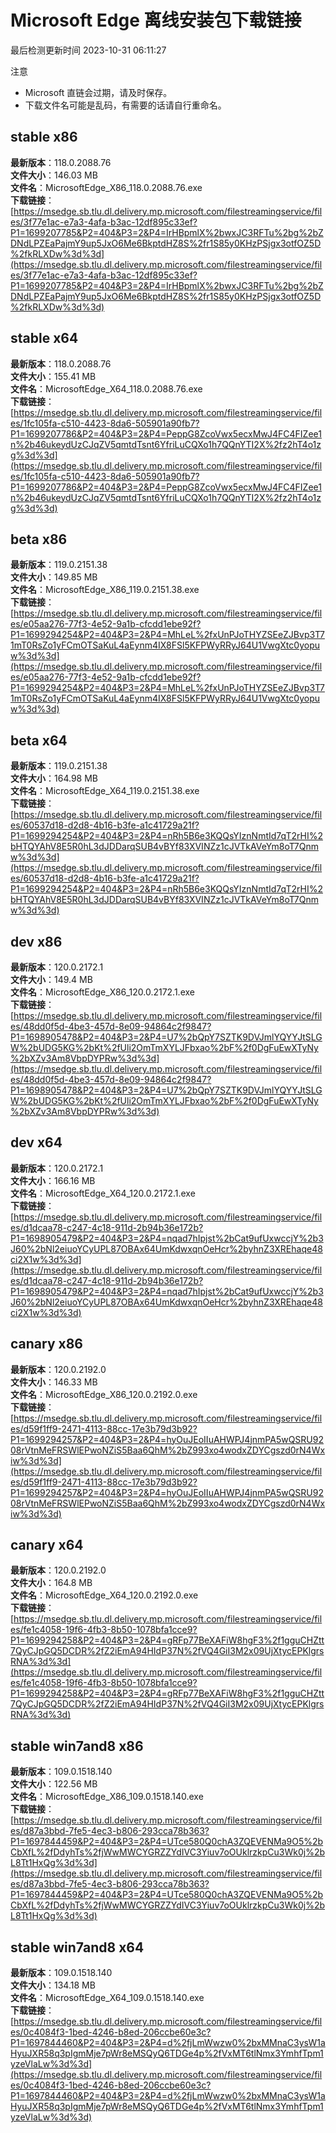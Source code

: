 # Microsoft Edge 离线安装包下载链接
最后检测更新时间
2023-10-31 06:11:27

注意
* Microsoft 直链会过期，请及时保存。
* 下载文件名可能是乱码，有需要的话请自行重命名。

## stable x86
**最新版本**：118.0.2088.76  
**文件大小**：146.03 MB  
**文件名**：MicrosoftEdge_X86_118.0.2088.76.exe  
**下载链接**：[https://msedge.sb.tlu.dl.delivery.mp.microsoft.com/filestreamingservice/files/3f77e1ac-e7a3-4afa-b3ac-12df895c33ef?P1=1699207785&P2=404&P3=2&P4=IrHBpmlX%2bwxJC3RFTu%2bg%2bZDNdLPZEaPajmY9up5JxO6Me6BkptdHZ8S%2fr1S85y0KHzPSjgx3otfOZ5D%2fkRLXDw%3d%3d](https://msedge.sb.tlu.dl.delivery.mp.microsoft.com/filestreamingservice/files/3f77e1ac-e7a3-4afa-b3ac-12df895c33ef?P1=1699207785&P2=404&P3=2&P4=IrHBpmlX%2bwxJC3RFTu%2bg%2bZDNdLPZEaPajmY9up5JxO6Me6BkptdHZ8S%2fr1S85y0KHzPSjgx3otfOZ5D%2fkRLXDw%3d%3d)  

## stable x64
**最新版本**：118.0.2088.76  
**文件大小**：155.41 MB  
**文件名**：MicrosoftEdge_X64_118.0.2088.76.exe  
**下载链接**：[https://msedge.sb.tlu.dl.delivery.mp.microsoft.com/filestreamingservice/files/1fc105fa-c510-4423-8da6-505901a90fb7?P1=1699207786&P2=404&P3=2&P4=PeppG8ZcoVwx5ecxMwJ4FC4FIZee1n%2b46ukeydUzCJqZV5qmtdTsnt6YfriLuCQXo1h7QQnYTI2X%2fz2hT4o1zg%3d%3d](https://msedge.sb.tlu.dl.delivery.mp.microsoft.com/filestreamingservice/files/1fc105fa-c510-4423-8da6-505901a90fb7?P1=1699207786&P2=404&P3=2&P4=PeppG8ZcoVwx5ecxMwJ4FC4FIZee1n%2b46ukeydUzCJqZV5qmtdTsnt6YfriLuCQXo1h7QQnYTI2X%2fz2hT4o1zg%3d%3d)  

## beta x86
**最新版本**：119.0.2151.38  
**文件大小**：149.85 MB  
**文件名**：MicrosoftEdge_X86_119.0.2151.38.exe  
**下载链接**：[https://msedge.sb.tlu.dl.delivery.mp.microsoft.com/filestreamingservice/files/e05aa276-77f3-4e52-9a1b-cfcdd1ebe92f?P1=1699294254&P2=404&P3=2&P4=MhLeL%2fxUnPJoTHYZSEeZJBvp3T71mT0RsZo1yFCmOTSaKuL4aEynm4IX8FSl5KFPWyRRyJ64U1VwgXtc0yopuw%3d%3d](https://msedge.sb.tlu.dl.delivery.mp.microsoft.com/filestreamingservice/files/e05aa276-77f3-4e52-9a1b-cfcdd1ebe92f?P1=1699294254&P2=404&P3=2&P4=MhLeL%2fxUnPJoTHYZSEeZJBvp3T71mT0RsZo1yFCmOTSaKuL4aEynm4IX8FSl5KFPWyRRyJ64U1VwgXtc0yopuw%3d%3d)  

## beta x64
**最新版本**：119.0.2151.38  
**文件大小**：164.98 MB  
**文件名**：MicrosoftEdge_X64_119.0.2151.38.exe  
**下载链接**：[https://msedge.sb.tlu.dl.delivery.mp.microsoft.com/filestreamingservice/files/60537d18-d2d8-4b16-b3fe-a1c41729a21f?P1=1699294254&P2=404&P3=2&P4=nRh5B6e3KQQsYIznNmtId7qT2rHI%2bHTQYAhV8E5R0hL3dJDDarqSUB4vBYf83XVINZz1cJVTkAVeYm8oT7Qnmw%3d%3d](https://msedge.sb.tlu.dl.delivery.mp.microsoft.com/filestreamingservice/files/60537d18-d2d8-4b16-b3fe-a1c41729a21f?P1=1699294254&P2=404&P3=2&P4=nRh5B6e3KQQsYIznNmtId7qT2rHI%2bHTQYAhV8E5R0hL3dJDDarqSUB4vBYf83XVINZz1cJVTkAVeYm8oT7Qnmw%3d%3d)  

## dev x86
**最新版本**：120.0.2172.1  
**文件大小**：149.4 MB  
**文件名**：MicrosoftEdge_X86_120.0.2172.1.exe  
**下载链接**：[https://msedge.sb.tlu.dl.delivery.mp.microsoft.com/filestreamingservice/files/48dd0f5d-4be3-457d-8e09-94864c2f9847?P1=1698905478&P2=404&P3=2&P4=U7%2bQpY7SZTK9DVJmlYQYYJtSLGW%2bUDG5KG%2bKt%2fUli2OmTmXYLJFbxao%2bF%2f0DgFuEwXTyNy%2bXZv3Am8VbpDYPRw%3d%3d](https://msedge.sb.tlu.dl.delivery.mp.microsoft.com/filestreamingservice/files/48dd0f5d-4be3-457d-8e09-94864c2f9847?P1=1698905478&P2=404&P3=2&P4=U7%2bQpY7SZTK9DVJmlYQYYJtSLGW%2bUDG5KG%2bKt%2fUli2OmTmXYLJFbxao%2bF%2f0DgFuEwXTyNy%2bXZv3Am8VbpDYPRw%3d%3d)  

## dev x64
**最新版本**：120.0.2172.1  
**文件大小**：166.16 MB  
**文件名**：MicrosoftEdge_X64_120.0.2172.1.exe  
**下载链接**：[https://msedge.sb.tlu.dl.delivery.mp.microsoft.com/filestreamingservice/files/d1dcaa78-c247-4c18-911d-2b94b36e172b?P1=1698905479&P2=404&P3=2&P4=nqad7hIpjst%2bCat9ufUxwccjY%2b3J60%2bNl2eiuoYCyUPL87OBAx64UmKdwxqnOeHcr%2byhnZ3XREhaqe48ci2X1w%3d%3d](https://msedge.sb.tlu.dl.delivery.mp.microsoft.com/filestreamingservice/files/d1dcaa78-c247-4c18-911d-2b94b36e172b?P1=1698905479&P2=404&P3=2&P4=nqad7hIpjst%2bCat9ufUxwccjY%2b3J60%2bNl2eiuoYCyUPL87OBAx64UmKdwxqnOeHcr%2byhnZ3XREhaqe48ci2X1w%3d%3d)  

## canary x86
**最新版本**：120.0.2192.0  
**文件大小**：146.33 MB  
**文件名**：MicrosoftEdge_X86_120.0.2192.0.exe  
**下载链接**：[https://msedge.sb.tlu.dl.delivery.mp.microsoft.com/filestreamingservice/files/d59f1ff9-2471-4113-88cc-17e3b79d3b92?P1=1699294257&P2=404&P3=2&P4=hyOuJEoIIuAHWPJ4jnmPA5wQSRU9208rVtnMeFRSWlEPwoNZiS5Baa6QhM%2bZ993xo4wodxZDYCgszd0rN4Wxiw%3d%3d](https://msedge.sb.tlu.dl.delivery.mp.microsoft.com/filestreamingservice/files/d59f1ff9-2471-4113-88cc-17e3b79d3b92?P1=1699294257&P2=404&P3=2&P4=hyOuJEoIIuAHWPJ4jnmPA5wQSRU9208rVtnMeFRSWlEPwoNZiS5Baa6QhM%2bZ993xo4wodxZDYCgszd0rN4Wxiw%3d%3d)  

## canary x64
**最新版本**：120.0.2192.0  
**文件大小**：164.8 MB  
**文件名**：MicrosoftEdge_X64_120.0.2192.0.exe  
**下载链接**：[https://msedge.sb.tlu.dl.delivery.mp.microsoft.com/filestreamingservice/files/fe1c4058-19f6-4fb3-8b50-1078bfa1cce9?P1=1699294258&P2=404&P3=2&P4=gRFp77BeXAFiW8hgF3%2f1gguCHZtt7QyCJpGQ5DCDR%2fZ2iEmA94HIdP37N%2fVQ4GiI3M2x09UjXtycEPKlgrsRNA%3d%3d](https://msedge.sb.tlu.dl.delivery.mp.microsoft.com/filestreamingservice/files/fe1c4058-19f6-4fb3-8b50-1078bfa1cce9?P1=1699294258&P2=404&P3=2&P4=gRFp77BeXAFiW8hgF3%2f1gguCHZtt7QyCJpGQ5DCDR%2fZ2iEmA94HIdP37N%2fVQ4GiI3M2x09UjXtycEPKlgrsRNA%3d%3d)  

## stable win7and8 x86
**最新版本**：109.0.1518.140  
**文件大小**：122.56 MB  
**文件名**：MicrosoftEdge_X86_109.0.1518.140.exe  
**下载链接**：[https://msedge.sb.tlu.dl.delivery.mp.microsoft.com/filestreamingservice/files/d87a3bbd-7fe5-4ec3-b806-293cca78b363?P1=1697844459&P2=404&P3=2&P4=UTce580Q0chA3ZQEVENMa9O5%2bCbXfL%2fDdyhTs%2fjWwMWCYGRZZYdIVC3Yiuv7oOUklrzkpCu3Wk0j%2bL8Tt1HxQg%3d%3d](https://msedge.sb.tlu.dl.delivery.mp.microsoft.com/filestreamingservice/files/d87a3bbd-7fe5-4ec3-b806-293cca78b363?P1=1697844459&P2=404&P3=2&P4=UTce580Q0chA3ZQEVENMa9O5%2bCbXfL%2fDdyhTs%2fjWwMWCYGRZZYdIVC3Yiuv7oOUklrzkpCu3Wk0j%2bL8Tt1HxQg%3d%3d)  

## stable win7and8 x64
**最新版本**：109.0.1518.140  
**文件大小**：134.18 MB  
**文件名**：MicrosoftEdge_X64_109.0.1518.140.exe  
**下载链接**：[https://msedge.sb.tlu.dl.delivery.mp.microsoft.com/filestreamingservice/files/0c4084f3-1bed-4246-b8ed-206ccbe60e3c?P1=1697844460&P2=404&P3=2&P4=d%2fjLmWwzw0%2bxMMnaC3ysW1aHyuJXR58q3pIgmMje7pWr8eMSQyQ6TDGe4p%2fVxMT6tlNmx3YmhfTpm1yzeVlaLw%3d%3d](https://msedge.sb.tlu.dl.delivery.mp.microsoft.com/filestreamingservice/files/0c4084f3-1bed-4246-b8ed-206ccbe60e3c?P1=1697844460&P2=404&P3=2&P4=d%2fjLmWwzw0%2bxMMnaC3ysW1aHyuJXR58q3pIgmMje7pWr8eMSQyQ6TDGe4p%2fVxMT6tlNmx3YmhfTpm1yzeVlaLw%3d%3d)  

